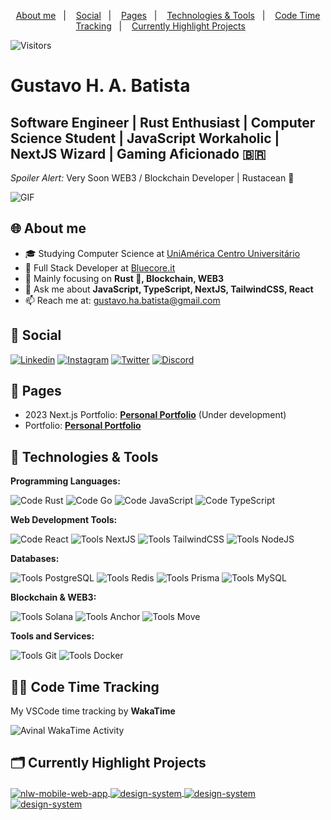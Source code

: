 <p align="center">
  <a href="#-about-me">About me</a>&nbsp;&nbsp;&nbsp;|&nbsp;&nbsp;&nbsp;
  <a href="#-social">Social</a>&nbsp;&nbsp;&nbsp;|&nbsp;&nbsp;&nbsp;
  <a href="#-pages">Pages</a>&nbsp;&nbsp;&nbsp;|&nbsp;&nbsp;&nbsp;
  <a href="#-technologies--tools">Technologies & Tools</a>&nbsp;&nbsp;&nbsp;|&nbsp;&nbsp;&nbsp;
  <a href="#-code-time-tracking">Code Time Tracking</a>&nbsp;&nbsp;&nbsp;|&nbsp;&nbsp;&nbsp;
  <a href="#%EF%B8%8F-currently-highlight-projects">Currently Highlight Projects</a>&nbsp;&nbsp;&nbsp;&nbsp;&nbsp;&nbsp;
</p>

![Visitors](https://visitor-badge.laobi.icu/badge?page_id=gustavohdab)

# Gustavo H. A. Batista

## Software Engineer | Rust Enthusiast | Computer Science Student | JavaScript Workaholic | NextJS Wizard | Gaming Aficionado 🇧🇷

_Spoiler Alert:_ Very Soon WEB3 / Blockchain Developer | Rustacean 🦀

![GIF](https://global.discourse-cdn.com/business5/uploads/rust_lang/original/2X/9/9f76ef5e791e27deaaafbca2a3bea35d63e165c8.gif)

## 🌐 About me

- 🎓 Studying Computer Science at [UniAmérica Centro Universitário](https://uniamerica.br/)
- 💼 Full Stack Developer at [Bluecore.it](https://bluecore.it/)
- 🚀 Mainly focusing on **Rust 🦀, Blockchain, WEB3**
- 💬 Ask me about **JavaScript, TypeScript, NextJS, TailwindCSS, React**
- 📫 Reach me at: [gustavo.ha.batista@gmail.com](mailto:gustavo.ha.batista@gmail.com)

## 🔗 Social

[![Linkedin](https://img.shields.io/badge/-LinkedIn-blue?style=for-the-badge&logo=linkedin&logoColor=white)](https://www.linkedin.com/in/gustavo-h-batista/)
[![Instagram](https://img.shields.io/badge/-Instagram-purple?style=for-the-badge&logo=instagram&logoColor=white)](https://www.instagram.com/guhenriquedb/)
[![Twitter](https://img.shields.io/badge/-Twitter-white?style=for-the-badge&logo=x&logoColor=black)](https://twitter.com/gustavohdab/)
[![Discord](https://img.shields.io/badge/-Discord-darkblue?style=for-the-badge&logo=discord&logoColor=white)](https://discordapp.com/users/275784977633771520)

## 📝 Pages

- 2023 Next.js Portfolio: [**Personal Portfolio**](https://nextjs-portfolio-gustavohdab.vercel.app/) (Under development)
- Portfolio: [**Personal Portfolio**](https://gustavohbatista.netlify.app/)

## 🔧 Technologies & Tools

**Programming Languages:**

![Code Rust](https://img.shields.io/badge/Code-Rust-informational?style=flat&logo=rust&logoColor=&color=6aa6f8)
![Code Go](https://img.shields.io/badge/Code-Go-informational?style=flat&logo=go&logoColor=&color=6aa6f8)
![Code JavaScript](https://img.shields.io/badge/Code-JavaScript-informational?style=flat&logo=javascript&logoColor=&color=6aa6f8)
![Code TypeScript](https://img.shields.io/badge/Code-TypeScript-informational?style=flat&logo=typescript&logoColor=&color=6aa6f8)

**Web Development Tools:**

![Code React](https://img.shields.io/badge/Code-React-informational?style=flat&logo=react&logoColor=&color=6aa6f8)
![Tools NextJS](https://img.shields.io/badge/Tools-NextJS-informational?style=flat&logo=Next.js&logoColor=black&color=6aa6f8)
![Tools TailwindCSS](https://img.shields.io/badge/Tools-TailwindCSS-informational?style=flat&logo=tailwind-css&logoColor=&color=6aa6f8)
![Tools NodeJS](https://img.shields.io/badge/Tools-NodeJS-informational?style=flat&logo=node.js&logoColor=&color=6aa6f8)

**Databases:**

![Tools PostgreSQL](https://img.shields.io/badge/Tools-PostgreSQL-informational?style=flat&logo=postgresql&logoColor=&color=6aa6f8)
![Tools Redis](https://img.shields.io/badge/Tools-Redis-informational?style=flat&logo=redis&logoColor=&color=6aa6f8)
![Tools Prisma](https://img.shields.io/badge/Tools-Prisma-informational?style=flat&logo=prisma&logoColor=&color=6aa6f8)
![Tools MySQL](https://img.shields.io/badge/Tools-MySQL-informational?style=flat&logo=mysql&logoColor=&color=6aa6f8)

**Blockchain & WEB3:**

![Tools Solana](https://img.shields.io/badge/Tools-Solana-informational?style=flat&logo=solana&logoColor=&color=6aa6f8)
![Tools Anchor](https://img.shields.io/badge/Tools-Anchor-informational?style=flat&logo=anchor&logoColor=&color=6aa6f8)
![Tools Move](https://img.shields.io/badge/Tools-Move-informational?style=flat&logo=move&logoColor=&color=6aa6f8)

**Tools and Services:**

![Tools Git](https://img.shields.io/badge/Tools-Git-informational?style=flat&logo=git&logoColor=&color=6aa6f8)
![Tools Docker](https://img.shields.io/badge/Tools-Docker-informational?style=flat&logo=docker&logoColor=&color=6aa6f8)


## 👨‍💻 Code Time Tracking

My VSCode time tracking by **WakaTime**

  <!--START_SECTION:waka-->

<!--```text
From: 14 October 2022 - To: 17 April 2023

Total Time: 870 hrs 39 mins

TypeScript   286 hrs 13 mins >>>>>>>>-----------------   32.88 %
JavaScript   264 hrs 27 mins >>>>>>>>-----------------   30.37 %
Vue.js       153 hrs 54 mins >>>>---------------------   17.68 %
CSS          48 hrs 42 mins  >------------------------   05.60 %
Other        35 hrs 59 mins  >------------------------   04.13 %
```

<!--END_SECTION:waka-->

<img
  src="https://github.com/gustavohdab/gustavohdab/blob/main/images/stat.svg"
  alt="Avinal WakaTime Activity"
/>

<!-- ## 🏆 GitHub Trophies

[![Trophies](https://github-profile-trophy.vercel.app/?username=gustavohdab&theme=nord&column=7)](https://github.com/ryo-ma/github-profile-trophy) -->

## 🗂️ Currently Highlight Projects

<a href="https://github.com/gustavohdab/discord-clone-nextjs13">
  <img align="center" src="https://github-readme-stats.vercel.app/api/pin/?username=gustavohdab&repo=discord-clone-nextjs13&show_icons=true&line_height=27&title_color=6aa6f8&text_color=8a919a&icon_color=6aa6f8&bg_color=22272e" alt="nlw-mobile-web-app" />
</a>

<a href="https://github.com/gustavohdab/nextjs-ecommerce-admin">
  <img align="center" src="https://github-readme-stats.vercel.app/api/pin/?username=gustavohdab&repo=nextjs-ecommerce-admin&show_icons=true&line_height=27&title_color=6aa6f8&text_color=8a919a&icon_color=6aa6f8&bg_color=22272e" alt="design-system" />
</a>

<a href="https://github.com/gustavohdab/nextjs-ecommerce-store">
  <img align="center" src="https://github-readme-stats.vercel.app/api/pin/?username=gustavohdab&repo=nextjs-ecommerce-store&show_icons=true&line_height=27&title_color=6aa6f8&text_color=8a919a&icon_color=6aa6f8&bg_color=22272e" alt="design-system" />
</a>

<a href="https://github.com/gustavohdab/socius">
  <img align="center" src="https://github-readme-stats.vercel.app/api/pin/?username=gustavohdab&repo=socius&show_icons=true&line_height=27&title_color=6aa6f8&text_color=8a919a&icon_color=6aa6f8&bg_color=22272e" alt="design-system" />
</a>
